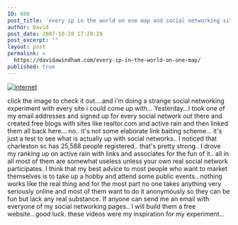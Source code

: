 ```yaml
---
ID: 680
post_title: 'every ip in the world on one map and social networking sites&#8230;'
author: David
post_date: 2007-10-20 17:20:29
post_excerpt: ""
layout: post
permalink: >
  https://davidawindham.com/every-ip-in-the-world-on-one-map/
published: true
---
```

<a href="http://thewholeinternet.wordtothewise.com/"><img src="http://www.davidwindham.org/images/internet.png" alt="internet" /></a>

click the image to check it out....and i'm doing a strange social networking experiment with every site i could come up with... Yesterday...I took one of my email addresses and signed up for every social network out there and created free blogs with sites like realtor.com and active rain and then linked them all back here... no.. it's not some elaborate link baiting scheme... it's just a test to see what is actually up with social networks.. I noticed that charleston sc has 25,588 people registered.. that's pretty strong.. I drove my ranking up on active rain with links and associates for the fun of it.. all in all most of them are somewhat useless unless your own real social network participates.  I think that my best advice to most people who want to market themselves is to take up a hobby and attend some public events.. nothing works like the real thing and for the most part no one takes anything very seriously online and most of them want to do it anonymously so they can be fun but lack any real substance.  If anyone can send me an email with everyone of my social networking pages.. I will build them a free website...good luck.  these videos were my inspiration for my experiment...
<object width="650" height="500"><param name="movie" value="http://www.youtube.com/v/-4CV05HyAbM&hl=en"></param><param name="wmode" value="transparent"></param><embed src="http://www.youtube.com/v/-4CV05HyAbM&hl=en" type="application/x-shockwave-flash" wmode="transparent" width="650" height="500"></embed></object>